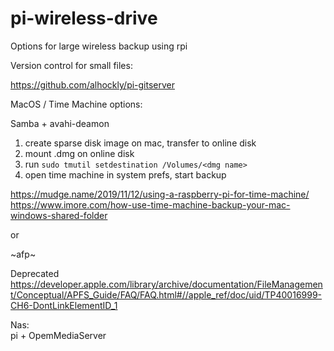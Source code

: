 # pi-wireless-drive
Options for large wireless backup using rpi


Version control for small files:

https://github.com/alhockly/pi-gitserver


MacOS / Time Machine options:

Samba + avahi-deamon 

1. create sparse disk image on mac, transfer to online disk
2. mount .dmg on online disk
3. run `sudo tmutil setdestination /Volumes/<dmg name>`
4. open time machine in system prefs, start backup

https://mudge.name/2019/11/12/using-a-raspberry-pi-for-time-machine/
https://www.imore.com/how-use-time-machine-backup-your-mac-windows-shared-folder

or

~afp~

Deprecated
https://developer.apple.com/library/archive/documentation/FileManagement/Conceptual/APFS_Guide/FAQ/FAQ.html#//apple_ref/doc/uid/TP40016999-CH6-DontLinkElementID_1



Nas:  
pi + OpemMediaServer
